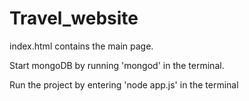 # Travel_website

index.html contains the main page.

Start mongoDB by running 'mongod' in the terminal.

Run the project by entering 'node app.js' in the terminal
